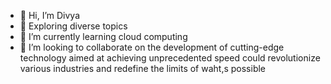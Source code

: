 - 👋 Hi, I’m Divya
- 👀 Exploring diverse topics
- 🌱 I’m currently learning cloud computing
- 💞️ I’m looking to collaborate on the development of cutting-edge technology aimed at achieving unprecedented speed could revolutionize various industries and redefine the limits of waht,s possible


